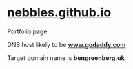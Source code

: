 # [nebbles.github.io](http://nebbles.github.io)

Portfolio page.

DNS host likely to be **www.godaddy.com**

Target domain name is **bengreenberg.uk**
